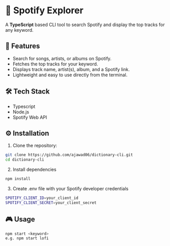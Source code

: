 # 🎵 Spotify Explorer

A **TypeScript** based CLI tool to search Spotify and display the top tracks for any keyword.

## 🚀 Features

- Search for songs, artists, or albums on Spotify.
- Fetches the top tracks for your keyword.
- Displays track name, artist(s), album, and a Spotify link.
- Lightweight and easy to use directly from the terminal.

## 🛠️ Tech Stack

- Typescript
- Node.js
- Spotify Web API
  
## ⚙️ Installation

1. Clone the repository:

```bash
git clone https://github.com/ajawad06/dictionary-cli.git
cd dictionary-cli
```

2. Install dependencies
   
```bash
npm install
```

3. Create .env file with your Spotify developer credentials
```bash
SPOTIFY_CLIENT_ID=your_client_id
SPOTIFY_CLIENT_SECRET=your_client_secret
```

## 🎮 Usage

```bash
npm start <keyword>
e.g. npm start lofi
```

